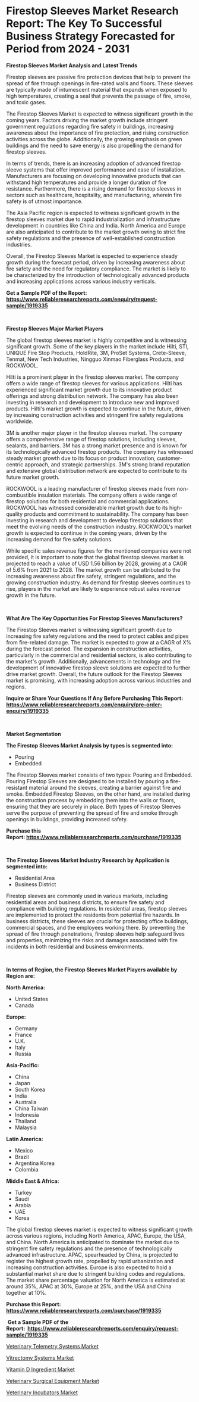 <p><h1>Firestop Sleeves Market Research Report: The Key To Successful Business Strategy Forecasted for Period from 2024 - 2031</h1></p><p><strong>Firestop Sleeves Market Analysis and Latest Trends</strong></p>
<p><p>Firestop sleeves are passive fire protection devices that help to prevent the spread of fire through openings in fire-rated walls and floors. These sleeves are typically made of intumescent material that expands when exposed to high temperatures, creating a seal that prevents the passage of fire, smoke, and toxic gases.</p><p>The Firestop Sleeves Market is expected to witness significant growth in the coming years. Factors driving the market growth include stringent government regulations regarding fire safety in buildings, increasing awareness about the importance of fire protection, and rising construction activities across the globe. Additionally, the growing emphasis on green buildings and the need to save energy is also propelling the demand for firestop sleeves.</p><p>In terms of trends, there is an increasing adoption of advanced firestop sleeve systems that offer improved performance and ease of installation. Manufacturers are focusing on developing innovative products that can withstand high temperatures and provide a longer duration of fire resistance. Furthermore, there is a rising demand for firestop sleeves in sectors such as healthcare, hospitality, and manufacturing, wherein fire safety is of utmost importance.</p><p>The Asia Pacific region is expected to witness significant growth in the firestop sleeves market due to rapid industrialization and infrastructure development in countries like China and India. North America and Europe are also anticipated to contribute to the market growth owing to strict fire safety regulations and the presence of well-established construction industries.</p><p>Overall, the Firestop Sleeves Market is expected to experience steady growth during the forecast period, driven by increasing awareness about fire safety and the need for regulatory compliance. The market is likely to be characterized by the introduction of technologically advanced products and increasing applications across various industry verticals.</p></p>
<p><strong>Get a Sample PDF of the Report:&nbsp; <a href="https://www.reliableresearchreports.com/enquiry/request-sample/1919335">https://www.reliableresearchreports.com/enquiry/request-sample/1919335</a></strong></p>
<p>&nbsp;</p>
<p><strong>Firestop Sleeves Major Market Players</strong></p>
<p><p>The global firestop sleeves market is highly competitive and is witnessing significant growth. Some of the key players in the market include Hilti, STI, UNIQUE Fire Stop Products, HoldRite, 3M, ProSet Systems, Crete-Sleeve, Tenmat, New Tech Industries, Ningguo Xinmao Fiberglass Products, and ROCKWOOL.</p><p>Hilti is a prominent player in the firestop sleeves market. The company offers a wide range of firestop sleeves for various applications. Hilti has experienced significant market growth due to its innovative product offerings and strong distribution network. The company has also been investing in research and development to introduce new and improved products. Hilti's market growth is expected to continue in the future, driven by increasing construction activities and stringent fire safety regulations worldwide.</p><p>3M is another major player in the firestop sleeves market. The company offers a comprehensive range of firestop solutions, including sleeves, sealants, and barriers. 3M has a strong market presence and is known for its technologically advanced firestop products. The company has witnessed steady market growth due to its focus on product innovation, customer-centric approach, and strategic partnerships. 3M's strong brand reputation and extensive global distribution network are expected to contribute to its future market growth.</p><p>ROCKWOOL is a leading manufacturer of firestop sleeves made from non-combustible insulation materials. The company offers a wide range of firestop solutions for both residential and commercial applications. ROCKWOOL has witnessed considerable market growth due to its high-quality products and commitment to sustainability. The company has been investing in research and development to develop firestop solutions that meet the evolving needs of the construction industry. ROCKWOOL's market growth is expected to continue in the coming years, driven by the increasing demand for fire safety solutions.</p><p>While specific sales revenue figures for the mentioned companies were not provided, it is important to note that the global firestop sleeves market is projected to reach a value of USD 1.56 billion by 2028, growing at a CAGR of 5.6% from 2021 to 2028. The market growth can be attributed to the increasing awareness about fire safety, stringent regulations, and the growing construction industry. As demand for firestop sleeves continues to rise, players in the market are likely to experience robust sales revenue growth in the future.</p></p>
<p>&nbsp;</p>
<p><strong>What Are The Key Opportunities For Firestop Sleeves Manufacturers?</strong></p>
<p><p>The Firestop Sleeves market is witnessing significant growth due to increasing fire safety regulations and the need to protect cables and pipes from fire-related damage. The market is expected to grow at a CAGR of X% during the forecast period. The expansion in construction activities, particularly in the commercial and residential sectors, is also contributing to the market's growth. Additionally, advancements in technology and the development of innovative firestop sleeve solutions are expected to further drive market growth. Overall, the future outlook for the Firestop Sleeves market is promising, with increasing adoption across various industries and regions.</p></p>
<p><strong>Inquire or Share Your Questions If Any Before Purchasing This Report: <a href="https://www.reliableresearchreports.com/enquiry/pre-order-enquiry/1919335">https://www.reliableresearchreports.com/enquiry/pre-order-enquiry/1919335</a></strong></p>
<p>&nbsp;</p>
<p><strong>Market Segmentation</strong></p>
<p><strong>The Firestop Sleeves Market Analysis by types is segmented into:</strong></p>
<p><ul><li>Pouring</li><li>Embedded</li></ul></p>
<p><p>The Firestop Sleeves market consists of two types: Pouring and Embedded. Pouring Firestop Sleeves are designed to be installed by pouring a fire-resistant material around the sleeves, creating a barrier against fire and smoke. Embedded Firestop Sleeves, on the other hand, are installed during the construction process by embedding them into the walls or floors, ensuring that they are securely in place. Both types of Firestop Sleeves serve the purpose of preventing the spread of fire and smoke through openings in buildings, providing increased safety.</p></p>
<p><strong>Purchase this Report:&nbsp;<a href="https://www.reliableresearchreports.com/purchase/1919335">https://www.reliableresearchreports.com/purchase/1919335</a></strong></p>
<p>&nbsp;</p>
<p><strong>The Firestop Sleeves Market Industry Research by Application is segmented into:</strong></p>
<p><ul><li>Residential Area</li><li>Business District</li></ul></p>
<p><p>Firestop sleeves are commonly used in various markets, including residential areas and business districts, to ensure fire safety and compliance with building regulations. In residential areas, firestop sleeves are implemented to protect the residents from potential fire hazards. In business districts, these sleeves are crucial for protecting office buildings, commercial spaces, and the employees working there. By preventing the spread of fire through penetrations, firestop sleeves help safeguard lives and properties, minimizing the risks and damages associated with fire incidents in both residential and business environments.</p></p>
<p>&nbsp;</p>
<p><strong>In terms of Region, the Firestop Sleeves Market Players available by Region are:</strong></p>
<p>
    <p> <strong> North America: </strong>
        <ul>
            <li>United States</li>
            <li>Canada</li>
        </ul>
        </p> 
    <p> <strong> Europe: </strong>
        <ul>
            <li>Germany</li>
            <li>France</li>
            <li>U.K.</li>
            <li>Italy</li>
            <li>Russia</li>
        </ul>
        </p> 
    <p> <strong> Asia-Pacific: </strong>
        <ul>
            <li>China</li>
            <li>Japan</li>
            <li>South Korea</li>
            <li>India</li>
            <li>Australia</li>
            <li>China Taiwan</li>
            <li>Indonesia</li>
            <li>Thailand</li>
            <li>Malaysia</li>
        </ul>
        </p> 
    <p> <strong> Latin America: </strong>
        <ul>
            <li>Mexico</li>
            <li>Brazil</li>
            <li>Argentina Korea</li>
            <li>Colombia</li>
        </ul>
        </p> 
    <p> <strong> Middle East & Africa: </strong>
        <ul>
            <li>Turkey</li>
            <li>Saudi</li>
            <li>Arabia</li>
            <li>UAE</li>
            <li>Korea</li>
        </ul>
    </p>
    </p>
<p><p>The global firestop sleeves market is expected to witness significant growth across various regions, including North America, APAC, Europe, the USA, and China. North America is anticipated to dominate the market due to stringent fire safety regulations and the presence of technologically advanced infrastructure. APAC, spearheaded by China, is projected to register the highest growth rate, propelled by rapid urbanization and increasing construction activities. Europe is also expected to hold a substantial market share due to stringent building codes and regulations. The market share percentage valuation for North America is estimated at around 35%, APAC at 30%, Europe at 25%, and the USA and China together at 10%.</p></p>
<p><strong>Purchase this Report: <a href="https://www.reliableresearchreports.com/purchase/1919335">https://www.reliableresearchreports.com/purchase/1919335</a></strong></p>
<p>&nbsp;<strong>Get a Sample PDF of the Report:&nbsp;&nbsp;<a href="https://www.reliableresearchreports.com/enquiry/request-sample/1919335">https://www.reliableresearchreports.com/enquiry/request-sample/1919335</a></strong></p>
<p><strong></strong></p>
<p><p><a href="https://medium.com/@karleeprice2004/veterinary-telemetry-systems-market-report-reveals-the-latest-trends-and-growth-opportunities-of-b7ca884a29e8">Veterinary Telemetry Systems Market</a></p><p><a href="https://medium.com/@karleeprice2004/vitrectomy-systems-market-report-reveals-the-latest-trends-and-growth-opportunities-of-this-market-ed013a6067a6">Vitrectomy Systems Market</a></p><p><a href="https://medium.com/@karleeprice2004/vitamin-d-ingredient-market-the-key-to-successful-business-strategy-forecast-till-2030-bbd221615ce4">Vitamin D Ingredient Market</a></p><p><a href="https://medium.com/@karleeprice2004/veterinary-surgical-equipment-market-size-and-market-trends-complete-industry-overview-2023-to-1a7c05f4e85f">Veterinary Surgical Equipment Market</a></p><p><a href="https://medium.com/@karleeprice2004/veterinary-incubators-market-outlook-industry-overview-and-forecast-2023-to-2030-30d6cd88c363">Veterinary Incubators Market</a></p></p>